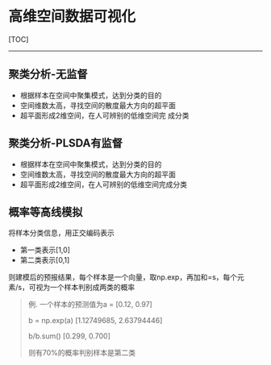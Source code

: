 # 高维空间数据可视化

[TOC]

------

## 聚类分析-无监督

- 根据样本在空间中聚集模式，达到分类的目的
- 空间维数太高，寻找空间的散度最大方向的超平面
- 超平面形成2维空间，在人可辨别的低维空间完 成分类

## 聚类分析-PLSDA有监督

- 根据样本在空间中聚集模式，达到分类的目的
- 空间维数太高，寻找空间的散度最大方向的超平面
- 超平面形成2维空间，在人可辨别的低维空间完成分类

## 概率等高线模拟

将样本分类信息，用正交编码表示

- 第一类表示[1,0]
- 第二类表示[0,1]

则建模后的预报结果，每个样本是一个向量，取np.exp，再加和=s，每个元素/s，可视为一个样本判别成两类的概率

> 例. 一个样本的预测值为a = [0.12, 0.97]
>
> b = np.exp(a)	[1.12749685, 2.63794446]
>
> b/b.sum()		[0.299, 0.700]
>
> 则有70%的概率判别样本是第二类